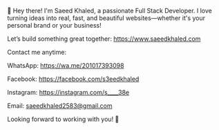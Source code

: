 👋 Hey there! I'm Saeed Khaled, a passionate Full Stack Developer.
I love turning ideas into real, fast, and beautiful websites—whether it's your personal brand or your business!


Let’s build something great together: https://www.saeedkhaled.com


Contact me anytime:

WhatsApp: https://wa.me/201017393098
    
Facebook: https://facebook.com/s3eedkhaled
    
Instagram: https://instagram.com/s____38e
    
Email: saeedkhaled2583@gmail.com

Looking forward to working with you! 🚀
